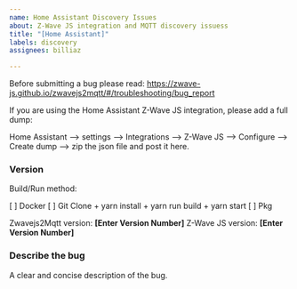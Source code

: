 ```yaml
---
name: Home Assistant Discovery Issues
about: Z-Wave JS integration and MQTT discovery issuess
title: "[Home Assistant]"
labels: discovery
assignees: billiaz

---
```


Before submitting a bug please read: <https://zwave-js.github.io/zwavejs2mqtt/#/troubleshooting/bug_report>

If you are using the Home Assistant Z-Wave JS integration, please add a full dump:

Home Assistant --> settings --> Integrations --> Z-Wave JS --> Configure --> Create dump --> zip the json file and post it here.

### Version

Build/Run method:

[ ] Docker
[ ] Git Clone + yarn install + yarn run build + yarn start
[ ] Pkg

Zwavejs2Mqtt version: **[Enter Version Number]**
Z-Wave JS version: **[Enter Version Number]**

### Describe the bug

A clear and concise description of the bug.
